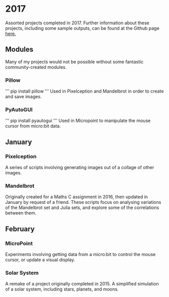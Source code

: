 # 2017
Assorted projects completed in 2017. Further information about these projects, including some sample outputs, can be found at the Github page [here.](https://fluffyxvi.github.io/2017/)

## Modules
Many of my projects would not be possible without some fantastic community-created modules.
### Pillow
'''
pip install pillow
'''
Used in Pixelception and Mandelbrot in order to create and save images.
### PyAutoGUI
'''
pip install pyautogui
'''
Used in Micropoint to manipulate the mouse cursor from micro:bit data.

## January
### Pixelception
A series of scripts involving generating images out of a collage of other images.

### Mandelbrot
Originally created for a Maths C assignment in 2016, then updated in January by request of a friend. These scripts focus on analysing variations of the Mandelbrot set and Julia sets, and explore some of the correlations between them.

## February
### MicroPoint
Experiments involving getting data from a micro:bit to control the mouse cursor, or update a visual display.

### Solar System
A remake of a project originally completed in 2015. A simplified simulation of a solar system, including stars, planets, and moons.

